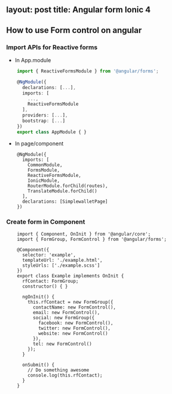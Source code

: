 layout: post
title: Angular form Ionic 4
---

## How to use Form control on angular

### Import APIs for Reactive forms
- In App.module
```typescript
	import { ReactiveFormsModule } from '@angular/forms';

	@NgModule({
	  declarations: [...],
	  imports: [
	    ...,
	    ReactiveFormsModule
	  ],
	  providers: [...],
	  bootstrap: [...]
	})
	export class AppModule { }
```
- In page/component 
```
	@NgModule({
	  imports: [
	    CommonModule,
	    FormsModule,
	    ReactiveFormsModule,
	    IonicModule,
	    RouterModule.forChild(routes),
	    TranslateModule.forChild()
	  ],
	  declarations: [SimplewalletPage]
	})
```
### Create form in Component
```
	import { Component, OnInit } from '@angular/core';
	import { FormGroup, FormControl } from '@angular/forms';

	@Component({
	  selector: 'example',
	  templateUrl: './example.html',
	  styleUrls: ['./example.scss']
	})
	export class Example implements OnInit {
	  rfContact: FormGroup;
	  constructor() { }

	  ngOnInit() {
	    this.rfContact = new FormGroup({
	      contactName: new FormControl(),
	      email: new FormControl(),
	      social: new FormGroup({
	        facebook: new FormControl(),
	        twitter: new FormControl(),
	        website: new FormControl()
	      }),
	      tel: new FormControl()
	    });
	  }

	  onSubmit() {
	    // Do something awesome
	    console.log(this.rfContact);
	  }
	}
```
### 